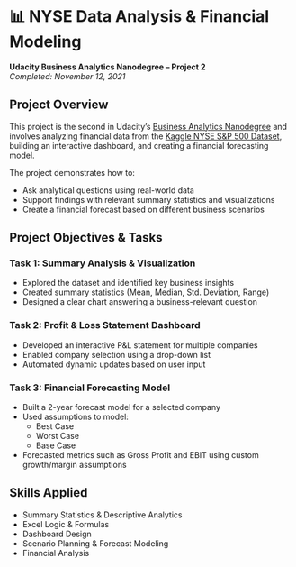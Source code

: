 # 📊 NYSE Data Analysis & Financial Modeling  
**Udacity Business Analytics Nanodegree – Project 2**  
*Completed: November 12, 2021*

## Project Overview

This project is the second in Udacity’s [Business Analytics Nanodegree](https://www.udacity.com/course/business-analytics-nanodegree--nd098) and involves analyzing financial data from the [Kaggle NYSE S&P 500 Dataset](https://www.kaggle.com/datasets/dgawlik/nyse), building an interactive dashboard, and creating a financial forecasting model.

The project demonstrates how to:
- Ask analytical questions using real-world data
- Support findings with relevant summary statistics and visualizations
- Create a financial forecast based on different business scenarios

## Project Objectives & Tasks

### Task 1: Summary Analysis & Visualization
- Explored the dataset and identified key business insights
- Created summary statistics (Mean, Median, Std. Deviation, Range)
- Designed a clear chart answering a business-relevant question

### Task 2: Profit & Loss Statement Dashboard
- Developed an interactive P&L statement for multiple companies
- Enabled company selection using a drop-down list
- Automated dynamic updates based on user input

### Task 3: Financial Forecasting Model
- Built a 2-year forecast model for a selected company
- Used assumptions to model:
  - Best Case
  - Worst Case
  - Base Case
- Forecasted metrics such as Gross Profit and EBIT using custom growth/margin assumptions

## Skills Applied
- Summary Statistics & Descriptive Analytics
- Excel Logic & Formulas
- Dashboard Design
- Scenario Planning & Forecast Modeling
- Financial Analysis
